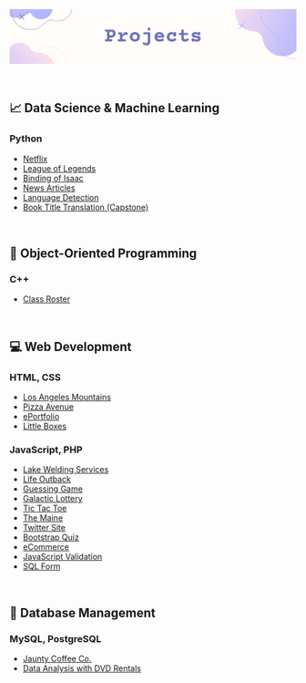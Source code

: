 ![](https://github.com/jeyla380/projects/blob/main/new_projects_banner.png)


<br>

## 📈 Data Science & Machine Learning

 ### Python

- [Netflix](https://github.com/jeyla380/codecademy_projects/tree/main/datascience/python/projects/portfolio_project) 
- [League of Legends](https://github.com/jeyla380/codecademy_projects/tree/main/datascience/data_visualization/projects/league_of_legends_project)
- [Binding of Isaac](https://github.com/jeyla380/codecademy_projects/tree/main/datascience/data_analysis/projects)
- [News Articles](https://github.com/jeyla380/projects/tree/main/datascience/web_scraping)
- [Language Detection](https://github.com/jeyla380/codecademy_projects/tree/main/datascience/machine_learning/projects/language_detection)
- [Book Title Translation (Capstone)](https://github.com/jeyla380/school_work/tree/main/backend_programming/python/capstone)

<br>

## 📑 Object-Oriented Programming

### C++
- [Class Roster](https://github.com/jeyla380/school_work/tree/main/backend_programming/c++/projects/class_roster)

 
<br>


## 💻 Web Development

### HTML, CSS
- [Los Angeles Mountains](https://github.com/jeyla380/projects/tree/main/web_development/losangeles_mountains)
- [Pizza Avenue](https://github.com/jeyla380/school_work/tree/main/web_programming/xhtml_fundamentals/pizza_two)
- [ePortfolio](https://github.com/jeyla380/school_work/tree/main/web_programming/web_design/Website_Completed)
- [Little Boxes](https://github.com/jeyla380/school_work/tree/main/web_programming/xhtml_fundamentals/little_boxes)

### JavaScript, PHP
- [Lake Welding Services](https://github.com/jeyla380/school_work/tree/main/web_programming/advanced_javascript/H5)
- [Life Outback](https://github.com/jeyla380/school_work/tree/main/web_programming/advanced_javascript/H7)
- [Guessing Game](https://github.com/jeyla380/school_work/tree/main/web_programming/xhtml_fundamentals/guess)
- [Galactic Lottery](https://github.com/jeyla380/school_work/tree/main/web_programming/xhtml_fundamentals/lottery)
- [Tic Tac Toe](https://github.com/jeyla380/school_work/tree/main/web_programming/xhtml_fundamentals/tic_tac_toe)
- [The Maine](https://github.com/jeyla380/school_work/tree/main/web_programming/xhtml_fundamentals/bootstrap)
- [Twitter Site](https://github.com/jeyla380/school_work/tree/main/web_programming/advanced_javascript/H8)
- [Bootstrap Quiz](https://github.com/jeyla380/school_work/tree/main/web_programming/advanced_javascript/H6)
- [eCommerce](https://github.com/jeyla380/school_work/tree/main/web_programming/web_programming/eCommerce)
- [JavaScript Validation](https://github.com/jeyla380/school_work/tree/main/web_programming/web_programming/JavascriptValidation)
- [SQL Form](https://github.com/jeyla380/school_work/tree/main/web_programming/web_programming/MySQLForm)


<br>

## 📂 Database Management

### MySQL, PostgreSQL
- [Jaunty Coffee Co.](https://github.com/jeyla380/school_work/tree/main/database_management/mysql)
- [Data Analysis with DVD Rentals](https://github.com/jeyla380/school_work/tree/main/database_management/postgresql)
